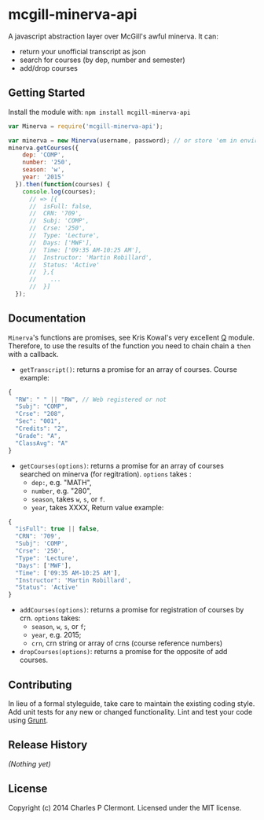 # mcgill-minerva-api

A javascript abstraction layer over McGill's awful minerva. It can:
 * return your unofficial transcript as json
 * search for courses (by dep, number and semester)
 * add/drop courses  

## Getting Started
Install the module with: `npm install mcgill-minerva-api`

```javascript
var Minerva = require('mcgill-minerva-api');

var minerva = new Minerva(username, password); // or store 'em in environment MG_USER & MG_PASS
minerva.getCourses({ 
    dep: 'COMP',
    number: '250', 
    season: 'w', 
    year: '2015' 
  }).then(function(courses) {
    console.log(courses);
      // => [{ 
      //  isFull: false,
      //  CRN: '709',
      //  Subj: 'COMP',
      //  Crse: '250',
      //  Type: 'Lecture', 
      //  Days: ['MWF'],
      //  Time: ['09:35 AM-10:25 AM'], 
      //  Instructor: 'Martin Robillard',
      //  Status: 'Active'
      //  },{
      //    ...
      //  }]
  }); 
```

## Documentation
`Minerva`'s functions are promises, see Kris Kowal's very excellent
[Q](https://github.com/kriskowal/q) module.  Therefore, to use the
results of the function you need to chain chain a `then` with a
callback.
  * `getTranscript()`: returns a promise for an array of courses. Course example:  
```javascript
{
  "RW": " " || "RW", // Web registered or not
  "Subj": "COMP",
  "Crse": "208",
  "Sec": "001",
  "Credits": "2",
  "Grade": "A",
  "ClassAvg": "A"
}
```
  * `getCourses(options)`: returns a promise for an array of courses 
      searched on minerva (for regitration). `options` takes :
      + `dep:`, e.g. "MATH",
      + `number`, e.g. "280",
      + `season`, takes `w`, `s`, or `f`. 
      + `year`, takes XXXX,
    Return value example: 
```javascript
{
  "isFull": true || false,
  "CRN": '709',
  "Subj": 'COMP',
  "Crse": '250',
  "Type": 'Lecture', 
  "Days": ['MWF'],
  "Time": ['09:35 AM-10:25 AM'], 
  "Instructor": 'Martin Robillard',
  "Status": 'Active'
}
```
  * `addCourses(options)`: returns a promise for registration of courses by crn. 
      `options` takes: 
      + `season`, `w`, `s`, or `f`;
      + `year`, e.g. 2015;
      + `crn`, crn string or array of crns (course reference numbers)
  * `dropCourses(options)`: returns a promise for the opposite of add courses.

## Contributing
In lieu of a formal styleguide, take care to maintain the existing coding style. Add unit tests for any new or changed functionality. Lint and test your code using [Grunt](http://gruntjs.com/).

## Release History
_(Nothing yet)_

## License
Copyright (c) 2014 Charles P Clermont. Licensed under the MIT license.
